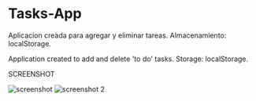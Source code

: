 # Tasks-App

Aplicacion creada para agregar y eliminar tareas. Almacenamiento: localStorage.

Application created to add and delete 'to do' tasks. Storage: localStorage.

SCREENSHOT

![screenshot](https://user-images.githubusercontent.com/29384109/48319366-dcd7b700-e5eb-11e8-8617-a1d2acd45435.PNG)
![screenshot 2](https://user-images.githubusercontent.com/29384109/48319383-14466380-e5ec-11e8-9c60-4b70db67808d.PNG)
